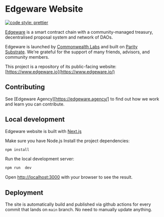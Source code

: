 # Edgeware Website

[![code style: prettier](https://img.shields.io/badge/code_style-prettier-ff69b4.svg?style=flat-square)](https://github.com/prettier/prettier)

[Edgeware](https://www.edgeware.io/) is a smart contract chain with a community-managed treasury, decentralised proposal system and network of DAOs.

Edgeware is launched by [Commonwealth Labs](https://commonwealth.im/)
and built on [Parity Substrate](https://www.parity.io/substrate/).
We're grateful for the support of many friends, advisors, and community
members.

This project is a repository of its public-facing website: [https://www.edgeware.io](https://www.edgeware.io/)

## Contributing

See [Edgeware Agency][https://edgeware.agency/] to find out how we work and learn you can contribute.

## Local development

Edgeware website is built with [Next.js](https://nextjs.org/)

Make sure you have Node.js
Install the project dependencies:

```bash
npm install
```

Run the local development server:

```bash
npm run  dev
```

Open [http://localhost:3000](http://localhost:3000) with your browser to see the result.

## Deployment

The site is automatically build and published via github actions for every commit that lands on `main` branch. No need to manually update anything.
